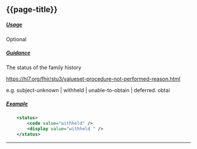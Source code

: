 ## {{page-title}}

<h5><ins>Usage</ins></h5>

<span class="mro-circle optional" title="Optional"></span> Optional


<h5><ins>Guidance</ins></h5>

The status of the family history

https://hl7.org/fhir/stu3/valueset-procedure-not-performed-reason.html

e.g. 	subject-unknown | withheld | unable-to-obtain | deferred. 
obtai
<h5><ins>Example</ins></h5>

```xml
    <status>
        <code value="withheld" />
        <display value="withheld " />
    </status>

```

---